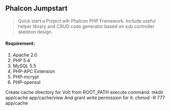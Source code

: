 ## Phalcon Jumpstart

> Quick start a Project wih Phalcon PHP Framework. Include useful helper library and CRUD code generator based on sub controller skeleton design.

#### Requirement:
1. Apache 2.0
2. PHP 5.4
3. MySQL 5.5
5. PHP-APC Extension
7. PHP-mcrypt
8. PHP-openssl

Create cache directory for Volt from ROOT_PATH execute command: mkdir app/cache app/cache/view
And grant write permission for it: chmod -R 777 app/cache
